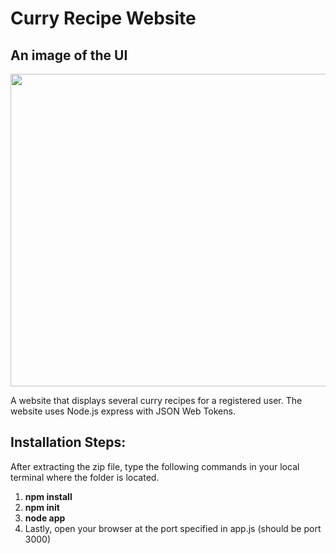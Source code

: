 # <h1>Curry Recipe Website</h1>

<h2>An image of the UI</h2>

<img width="1000" height="500" src="https://user-images.githubusercontent.com/25343696/112309595-9105a400-8cb4-11eb-9515-f8125ec85c23.png">
<p>A website that displays several curry recipes for a registered user. The website uses Node.js express with JSON Web Tokens.
</p>

<h2>Installation Steps:</h2>

<p>After extracting the zip file, type the following commands in your local terminal where the folder is located.</p>
<ol>
  <li><b>npm install</b></li>
  <li><b>npm init</b></li>
  <li><b>node app</b></li>
  <li>Lastly, open your browser at the port specified in app.js (should be port 3000)</li>
</ol>




